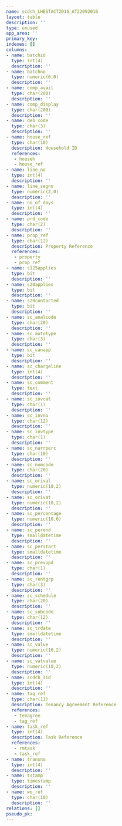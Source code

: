 ```yaml
---
name: scdch_LHESTACT2016_AT22092016
layout: table
description: ''
type: unused
app_area: ''
primary_key: 
indexes: []
columns:
- name: batchid
  type: int(4)
  description: ''
- name: batchno
  type: numeric(6,0)
  description: ''
- name: comp_avail
  type: char(200)
  description: ''
- name: comp_display
  type: char(200)
  description: ''
- name: deb_code
  type: char(3)
  description: ''
- name: house_ref
  type: char(10)
  description: Household ID
  references:
   - househ
   - house_ref
- name: line_no
  type: int(4)
  description: ''
- name: line_segno
  type: numeric(2,0)
  description: ''
- name: no_of_days
  type: int(4)
  description: ''
- name: prd_code
  type: char(2)
  description: ''
- name: prop_ref
  type: char(12)
  description: Property Reference
  references:
   - property
   - prop_ref
- name: s125applies
  type: bit
  description: ''
- name: s20applies
  type: bit
  description: ''
- name: s20contacted
  type: bit
  description: ''
- name: sc_analcode
  type: char(20)
  description: ''
- name: sc_autotype
  type: char(3)
  description: ''
- name: sc_canapp
  type: bit
  description: ''
- name: sc_chargeline
  type: int(4)
  description: ''
- name: sc_comment
  type: text
  description: ''
- name: sc_invcat
  type: char(1)
  description: ''
- name: sc_invno
  type: char(12)
  description: ''
- name: sc_invtype
  type: char(1)
  description: ''
- name: sc_narrperc
  type: char(10)
  description: ''
- name: sc_nomcode
  type: char(20)
  description: ''
- name: sc_orival
  type: numeric(10,2)
  description: ''
- name: sc_orivat
  type: numeric(10,2)
  description: ''
- name: sc_percentage
  type: numeric(10,6)
  description: ''
- name: sc_perend
  type: smalldatetime
  description: ''
- name: sc_perstart
  type: smalldatetime
  description: ''
- name: sc_prevupd
  type: char(1)
  description: ''
- name: sc_rentgrp
  type: char(3)
  description: ''
- name: sc_schedule
  type: char(20)
  description: ''
- name: sc_subcode
  type: char(12)
  description: ''
- name: sc_trdate
  type: smalldatetime
  description: ''
- name: sc_value
  type: numeric(10,2)
  description: ''
- name: sc_vatvalue
  type: numeric(10,2)
  description: ''
- name: scdch_sid
  type: int(4)
  description: ''
- name: tag_ref
  type: char(11)
  description: Tenancy Agreement Reference
  references:
   - tenagree
   - tag_ref
- name: task_ref
  type: int(4)
  description: Task Reference
  references:
   - rmtask
   - task_ref
- name: transno
  type: int(4)
  description: ''
- name: tstamp
  type: timestamp
  description: ''
- name: wo_ref
  type: char(10)
  description: ''
relations: []
pseudo_pk: 
---
```


